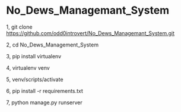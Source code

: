 # No_Dews_Managemant_System

1, git clone https://github.com/odd0introvert/No_Dews_Managemant_System.git

2, cd No_Dews_Management_System

3, pip install virtualenv

4, virtualenv venv

5, venv/scripts/activate

6, pip install -r requirements.txt

7, python manage.py runserver
